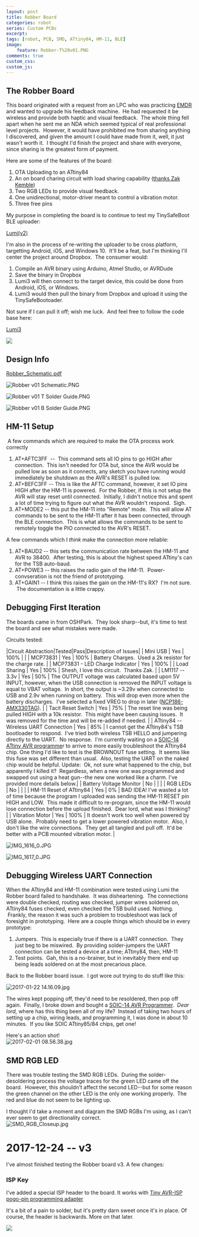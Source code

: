 ```yaml
---
layout: post
title: Robber Board
categories: robot
series: Custom PCBs
excerpt:
tags: [robot, PCB, SMD, ATtiny84, HM-11, BLE]
image: 
    feature: Robber-T%20v01.PNG
comments: true
custom_css:
custom_js: 
---
```


## The Robber Board

This board originated with a request from an LPC who was practicing [EMDR](https://www.emdr.com/what-is-emdr/) and wanted to upgrade his feedback machine.  He had requested it be wireless and provide both haptic and visual feedback.  The whole thing fell apart when he sent me an NDA which seemed typical of real professional level projects.  However, it would have prohibited me from sharing anything I discovered, and given the amount I could have made from it, well, it just wasn't worth it.  I thought I'd finish the project and share with everyone, since sharing is the greatest form of payment.   

Here are some of the features of the board:

1.  OTA Uploading to an ATtiny84
2.  An on board charing circuit with load sharing capability ([thanks Zak Kemble](http://blog.zakkemble.co.uk/a-lithium-battery-charger-with-load-sharing/))
3.  Two RGB LEDs to provide visual feedback.
4.  One unidirectional, motor-driver meant to control a vibration motor.
5.  Three free pins

My purpose in completing the board is to continue to test my TinySafeBoot BLE uploader:

[Lumi(v2)](https://github.com/Ladvien/Lumi_Windows_App)

I'm also in the process of re-writing the uploader to be cross platform, targetting Android, iOS, and Windows 10\.  It'll be a feat, but I'm thinking I'll center the project around Dropbox.  The consumer would:

1.  Compile an AVR binary using Arduino, Atmel Studio, or AVRDude
2.  Save the binary in Dropbox
3.  Lumi3 will then connect to the target device, this could be done from Android, iOS, or Windows.
4.  Lumi3 would then pull the binary from Dropbox and upload it using the TinySafeBootoader.

Not sure if I can pull it off; wish me luck.  And feel free to follow the code base here:

[Lumi3](https://github.com/Ladvien/Lumi3)  

![](https://ladvien.com/images/Robber_PCB_v1.JPG)

## Design Info

[Robber_Schematic.pdf](http://ladvien.comhttps://ladvien.com/images/Robber_Schematic.pdf)  

![Robber v01 Schematic.PNG](https://ladvien.com/images/Robber%20v01%20Schematic.PNG)  

![Robber v01 T Solder Guide.PNG](https://ladvien.com/images/Robber%20v01%20T%20Solder%20Guide.PNG)  

![Robber v01 B Solder Guide.PNG](https://ladvien.com/images/Robber%20v01%20B%20Solder%20Guide.PNG)

## HM-11 Setup

 A few commands which are required to make the OTA process work correctly

1. AT+AFTC3FF  --  This command sets all IO pins to go HIGH after connection.  This isn't needed for OTA but, since the AVR would be pulled low as soon as it connects, any sketch you have running would immediately be shutdown as the AVR's RESET is pulled low.
2. AT+BEFC3FF -- This is like the AFTC command, however, it set IO pins HIGH after the HM-11 is powered.  For the Robber, if this is not setup the AVR will stay reset until connected.  Initially, I didn't notice this and spent a lot of time trying to figure out what the AVR wouldn't respond.  Sigh.
3. AT+MODE2 -- this put the HM-11 into "Remote" mode.  This will allow AT commands to be sent to the HM-11 after it has been connected, through the BLE connection.  This is what allows the commands to be sent to remotely toggle the PIO connected to the AVR's RESET.

A few commands which I _think_ make the connection more reliable:

1. AT+BAUD2 -- this sets the communication rate between the HM-11 and AVR to 38400\.  After testing, this is about the highest speed ATtiny's can for the TSB auto-baud.
2. AT+POWE3 -- this raises the radio gain of the HM-11\.  Power-convseration is not the friend of prototyping.
3. AT+GAIN1 -- I think this raises the gain on the HM-11's RX?  I'm not sure.  The documentation is a little crappy.

## Debugging First Iteration 

The boards came in from OSHPark.  They look sharp--but, it's time to test the board and see what mistakes were made.  

Circuits tested:

|Circuit Abstraction|Tested|Pass|Description of Issues|
| Mini USB | Yes | 100% | |
| MCP73831 | Yes | 100% | Battery Charges.  Used a 2k resistor for the charge rate. |
| MCP73831 - LED Charge Indicator | Yes | 100% |
| Load Sharing | Yes | 100% | Shesh, I love this circuit.  Thanks Zak. |
| LM1117 -- 3.3v | Yes | 50% | The OUTPUT voltage was calculated based upon 5V INPUT, however, when the USB connection is removed the INPUT voltage is equal to VBAT voltage.  In short, the output is ~3.29v when connected to USB and 2.9v when running on battery.  This will drop even more when the battery discharges.  I've selected a fixed VREG to drop in later ([NCP186-AMX330TAG](http://www.mouser.com/Search/ProductDetail.aspx?R=NCP186AMX330TAGvirtualkey58410000virtualkey863-NCP186AMX330TAG)). |
| Tacit Reset Switch | Yes | 75% | The reset line was being pulled HIGH with a 10k resistor.  This might have been causing issues.  It was removed for the time and will be re-added if needed. |
| ATtiny84 -- Wireless UART Connection | Yes | 85% | I cannot get the ATtiny84's TSB bootloader to respond.  I've tried both wireless TSB HELLO and jumpering directly to the UART.  No response.  I'm currently waiting on a [SOIC-14 ATtiny AVR programme](http://www.ebay.com/itm/250670056425?_trksid=p2060353.m2749.l2649&ssPageName=STRK%3AMEBIDX%3AIT)r to arrive to more easily troubleshoot the ATtiny84 chip. One thing I'd like to test is the BROWNOUT fuse setting.  It seems like this fuse was set different than usual.  Also, testing the UART on the naked chip would be helpful. Update:  Ok, not sure what happened to the chip, but apparently I killed it?  Regardless, when a new one was programmed and swapped out using a heat gun--the new one worked like a charm. I've provided more details below.|
| Battery Voltage Monitor | No | | |
| RGB LEDs | No | | |
| HM-11 Reset of ATtiny84 | Yes | 0% | BAD IDEA! I've wasted a lot of time because the program I uploaded was sending the HM-11 RESET pin HIGH and LOW.  This made it difficult to re-program, since the HM-11 would lose connection before the upload finished.  Dear lord, what was I thinking? |
| Vibration Motor | Yes | 100% | It doesn't work too well when powered by USB alone.  Probably need to get a lower powered vibration motor.  Also, I don't like the wire connections.  They get all tangled and pull off.  It'd be better with a PCB mounted vibration motor. |


![IMG_1616_0.JPG](https://ladvien.com/images/IMG_1616_0.JPG)  

![IMG_1617_0.JPG](https://ladvien.com/images/IMG_1617_0.JPG)

## Debugging Wireless UART Connection

When the ATtiny84 and HM-11 combination were tested using Lumi the Robber board failed to handshake.  It was disheartening.  The connections were double checked, routing was checked, jumper wires soldered on, ATtiny84 fuses checked, even checked the TSB build used. Nothing.  Frankly, the reason it was such a problem to troubleshoot was lack of foresight in prototyping.  Here are a couple things which should be in every prototype:

1.  Jumpers.  This is especially true if there is a UART connection.  They just beg to be miswired.  By providing solder-jumpers the UART connection can be tested a device at a time; ATtiny84, then, HM-11
2.  Test points.  Gah, this is a no-brainer, but in inevitably there end up being leads soldered on at the most precarious place.

Back to the Robber board issue.  I got wore out trying to do stuff like this:  

![2017-01-22 14.16.09.jpg](https://ladvien.com/images/2017-01-22%2014.16.09.jpg)

The wires kept popping off, they'd need to be resoldered, then pop off again.  Finally, I broke down and bought a [SOIC-14 AVR Programmer](http://www.ebay.com/itm/ATtiny24A-SSU-ATtiny24-ATtiny44-ATtiny84-SOIC14-150-mil-AVR-Programmer-Adapter-/250670056425?hash=item3a5d1983e9:g:ijAAAOxyyFhTdw1-).  _Dear lord,_ where has this thing been all of my life?  Instead of taking two hours of setting up a chip, wiring leads, and programming it, I was done in about 10 minutes.  If you like SOIC ATtiny85/84 chips, get one!   

Here's an action shot!  
![2017-02-01 08.56.38.jpg](https://ladvien.com/images/2017-02-01%2008.56.38.jpg)



## SMD RGB LED

There was trouble testing the SMD RGB LEDs.  During the solder-desoldering process the voltage traces for the green LED came off the board.  However, this shouldn't affect the second LED--but for some reason the green channel on the other LED is the only one working properly.  The red and blue do not seem to be lighting up.    

I thought I'd take a moment and diagram the SMD RGBs I'm using, as I can't ever seem to get directionality correct.  
![SMD_RGB_Closeup.jpg](https://ladvien.com/images/SMD_RGB_Closeup.jpg)

# 2017-12-24 -- v3

I've almost finished testing the Robber board v3.  A few changes:

### ISP Key

I've added a special ISP header to the board.  It works with [Tiny AVR-ISP pogo-pin programming adapter](https://www.tindie.com/products/madworm/tiny-avr-isp-pogo-pin-programming-adapter/)

It's a bit of a pain to solder, but it's pretty darn sweet once it's in place.  Of course, the header is backwards.  More on that later.

![](https://ladvien.com/images/isp-key.png)

